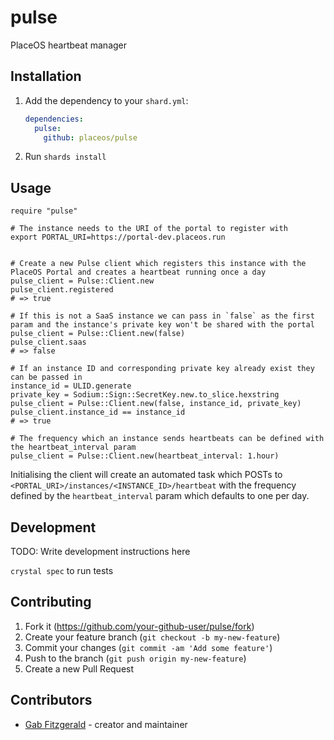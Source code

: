 # pulse

PlaceOS heartbeat manager

## Installation

1. Add the dependency to your `shard.yml`:

   ```yaml
   dependencies:
     pulse:
       github: placeos/pulse
   ```

2. Run `shards install`

## Usage

```crystal
require "pulse"
```

```crystal
# The instance needs to the URI of the portal to register with
export PORTAL_URI=https://portal-dev.placeos.run
```

```crystal

# Create a new Pulse client which registers this instance with the PlaceOS Portal and creates a heartbeat running once a day
pulse_client = Pulse::Client.new
pulse_client.registered
# => true

# If this is not a SaaS instance we can pass in `false` as the first param and the instance's private key won't be shared with the portal
pulse_client = Pulse::Client.new(false)
pulse_client.saas
# => false

# If an instance ID and corresponding private key already exist they can be passed in
instance_id = ULID.generate
private_key = Sodium::Sign::SecretKey.new.to_slice.hexstring
pulse_client = Pulse::Client.new(false, instance_id, private_key)
pulse_client.instance_id == instance_id
# => true

# The frequency which an instance sends heartbeats can be defined with the heartbeat_interval param
pulse_client = Pulse::Client.new(heartbeat_interval: 1.hour)
```

Initialising the client will create an automated task which POSTs to `<PORTAL_URI>/instances/<INSTANCE_ID>/heartbeat` with the frequency defined by the `heartbeat_interval` param which defaults to one per day.

## Development

TODO: Write development instructions here

`crystal spec` to run tests

## Contributing

1. Fork it (<https://github.com/your-github-user/pulse/fork>)
2. Create your feature branch (`git checkout -b my-new-feature`)
3. Commit your changes (`git commit -am 'Add some feature'`)
4. Push to the branch (`git push origin my-new-feature`)
5. Create a new Pull Request

## Contributors

- [Gab Fitzgerald](https://github.com/GabFitzgerald) - creator and maintainer
